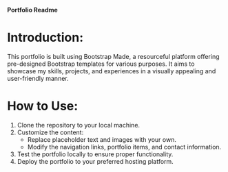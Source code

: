 **Portfolio Readme**

# Introduction:
This portfolio is built using Bootstrap Made, a resourceful platform offering pre-designed Bootstrap templates for various purposes. It aims to showcase my skills, projects, and experiences in a visually appealing and user-friendly manner.

# How to Use:
1. Clone the repository to your local machine.
2. Customize the content:
   - Replace placeholder text and images with your own.
   - Modify the navigation links, portfolio items, and contact information.
3. Test the portfolio locally to ensure proper functionality.
4. Deploy the portfolio to your preferred hosting platform.

